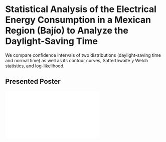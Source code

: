 # Statistical Analysis of the Electrical Energy Consumption in a Mexican Region (Bajío) to Analyze the Daylight-Saving Time

We compare confidence intervals of two distributions (daylight-saving time and normal time) as well as its contour curves, Satterthwaite y Welch statistics, and log-likelihood.

## Presented Poster

![bpmult_arch](Poster.pdf)
